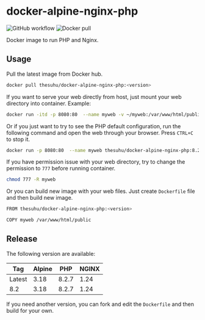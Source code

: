 # docker-alpine-nginx-php

![GitHub workflow](https://github.com/thesuhu/docker-alpine-nginx-php/actions/workflows/docker-image.yml/badge.svg) ![Docker pull](https://img.shields.io/docker/pulls/thesuhu/docker-alpine-nginx-php)

Docker image to run PHP and Nginx.

## Usage

Pull the latest image from Docker hub.

```sh
docker pull thesuhu/docker-alpine-nginx-php:<version>
```

If you want to serve your web directly from host, just mount your web directory into container. Example:

```sh
docker run -itd -p 8080:80  --name myweb -v ~/myweb:/var/www/html/public thesuhu/docker-alpine-nginx-php:<version>
```

Or if you just want to try to see the PHP default configuration, run the following command and open the web through your browser. Press `CTRL+C` to stop it.

```sh
docker run -p 8080:80  --name myweb thesuhu/docker-alpine-nginx-php:8.2
```

If you have permission issue with your web directory, try to change the permission to `777` before running container.

```sh
chmod 777 -R myweb
```

Or you can build new image with your web files. Just create `Dockerfile` file and then build new image.

```sh
FROM thesuhu/docker-alpine-nginx-php:<version>

COPY myweb /var/www/html/public
```

## Release

The following version are available:

| Tag | Alpine | PHP | NGINX |
| --- | --- | --- | --- |
| Latest | 3.18 | 8.2.7 | 1.24 |
| 8.2 | 3.18 | 8.2.7 | 1.24 |

If you need another version, you can fork and edit the `Dockerfile` and then build for your own.
